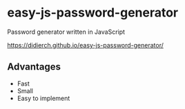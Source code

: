 # easy-js-password-generator
Password generator written in JavaScript

https://didierch.github.io/easy-js-password-generator/


## Advantages
* Fast
* Small
* Easy to implement
